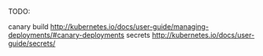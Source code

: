 TODO:

canary build http://kubernetes.io/docs/user-guide/managing-deployments/#canary-deployments
secrets http://kubernetes.io/docs/user-guide/secrets/
